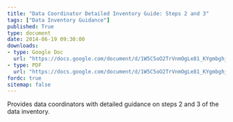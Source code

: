 ```yaml
---
title: "Data Coordinator Detailed Inventory Guide: Steps 2 and 3"
tags: ["Data Inventory Guidance"]
published: True
type: document
date: 2014-06-19 09:30:00
downloads:
- type: Google Doc
  url: "https://docs.google.com/document/d/1W5C5oO2TrVnmOgLe81_KYgmbghj6hDs9-4SC-ygMDV4/edit"
- type: PDF
  url: "https://docs.google.com/document/d/1W5C5oO2TrVnmOgLe81_KYgmbghj6hDs9-4SC-ygMDV4/export?format=pdf"
fordc: true
sitemap: false
---
```

Provides data coordinators with detailed guidance on steps 2 and 3 of the data inventory. 
